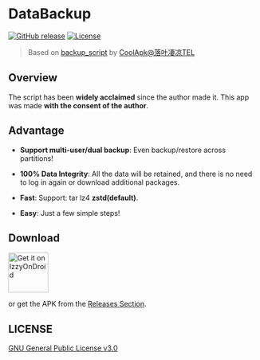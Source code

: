 # DataBackup
[![GitHub release](https://img.shields.io/github/v/release/XayahSuSuSu/Android-DataBackup?color=orange)](https://github.com/XayahSuSuSu/Android-DataBackup/releases) [![License](https://img.shields.io/github/license/XayahSuSuSu/Android-DataBackup?color=ff69b4)](./LICENSE)

> Based on [backup_script](https://github.com/YAWAsau/backup_script) by [CoolApk@落叶凄凉TEL](http://www.coolapk.com/u/2277637)
>

## Overview
The script has been **widely acclaimed** since the author made it. This app was made **with the consent of the author**.

## Advantage
* **Support multi-user/dual backup**: Even backup/restore across partitions!

* **100% Data Integrity**: All the data will be retained, and there is no need to log in again or download additional packages.

* **Fast**: Support: tar lz4 **zstd(default)**.

* **Easy**: Just a few simple steps!

## Download
[<img src="https://gitlab.com/IzzyOnDroid/repo/-/raw/master/assets/IzzyOnDroid.png"
     alt="Get it on IzzyOnDroid"
     height="80">](https://apt.izzysoft.de/fdroid/index/apk/com.xayah.databackup)

or get the APK from the [Releases Section](https://github.com/XayahSuSuSu/Android-DataBackup/releases/latest).

## LICENSE
[GNU General Public License v3.0](./LICENSE)
